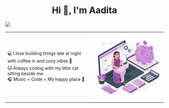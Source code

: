 <h1 align="center">Hi 👋, I'm Aadita</h1>

![](https://komarev.com/ghpvc/?username=23f2000181&color=ff69b4&style=for-the-badge&label=Profile+Views)

<table>
<tr>
<td>

💻 I love building things late at night with coffee ☕ and cozy vibes 🌸  
🐱 Always coding with my little cat sitting beside me.  
🎧 Music + Code = My happy place 💜  

</td>
<td>

<img src="Manage money.gif" alt="managing money" width="400"/>

</td>
</tr>
</table>
